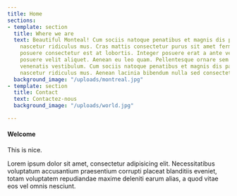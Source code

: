 ```yaml
---
title: Home
sections:
- template: section
  title: Where we are
  text: Beautiful Monteal! Cum sociis natoque penatibus et magnis dis parturient montes,
    nascetur ridiculus mus. Cras mattis consectetur purus sit amet fermentum. Sed
    posuere consectetur est at lobortis. Integer posuere erat a ante venenatis dapibus
    posuere velit aliquet. Aenean eu leo quam. Pellentesque ornare sem lacinia quam
    venenatis vestibulum. Cum sociis natoque penatibus et magnis dis parturient montes,
    nascetur ridiculus mus. Aenean lacinia bibendum nulla sed consectetur.
  background_image: "/uploads/montreal.jpg"
- template: section
  title: Contact
  text: Contactez-nous
  background_image: "/uploads/world.jpg"

---
```

#### Welcome

This is nice.

Lorem ipsum dolor sit amet, consectetur adipisicing elit. Necessitatibus voluptatum accusantium praesentium corrupti placeat blanditiis eveniet, totam voluptatem repudiandae maxime deleniti earum alias, a quod vitae eos vel omnis nesciunt.
